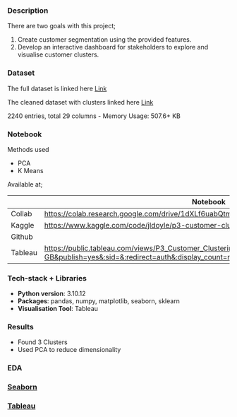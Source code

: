 ### Description

There are two goals with this project;

1. Create customer segmentation using the provided features.
2. Develop an interactive dashboard for stakeholders to explore and visualise customer clusters.

### Dataset

The full dataset is linked here [Link](https://www.kaggle.com/datasets/rodsaldanha/arketing-campaign/data)

The cleaned dataset with clusters linked here [Link](https://github.com/2024200/P3_Customer_Clustering/blob/main/Datasets/Customer_segmentation_cleaned.csv)

2240 entries, total 29 columns - Memory Usage: 507.6+ KB

### Notebook

Methods used

- PCA
- K Means

Available at;

|  | Notebook |
| --- | --- |
| Collab | https://colab.research.google.com/drive/1dXLf6uabQtm_wddGR9DL5SLIp2VIP6AD?usp=sharing |
| Kaggle | https://www.kaggle.com/code/jldoyle/p3-customer-clustering |
| Github |  |
| Tableau | https://public.tableau.com/views/P3_Customer_Clustering/SegmentCharacteristics?:language=en-GB&publish=yes&:sid=&:redirect=auth&:display_count=n&:origin=viz_share_link |

### Tech-stack + Libraries

- **Python version**: 3.10.12
- **Packages**: pandas, numpy, matplotlib, seaborn, sklearn
- **Visualisation Tool**: Tableau

### Results

- Found 3 Clusters
- Used PCA to reduce dimensionality

### EDA

### [Seaborn]([https://github.com/dinkwiz/tableau_embed?tab=readme-ov-file](https://public.tableau.com/views/P3_Customer_Clustering/SegmentCharacteristics?:language=en-GB&publish=yes&:sid=&:redirect=auth&:display_count=n&:origin=viz_share_link))

### [Tableau]([https://github.com/dinkwiz/tableau_embed?tab=readme-ov-file](https://public.tableau.com/views/P3_Customer_Clustering/SegmentCharacteristics?:language=en-GB&publish=yes&:sid=&:redirect=auth&:display_count=n&:origin=viz_share_link))
